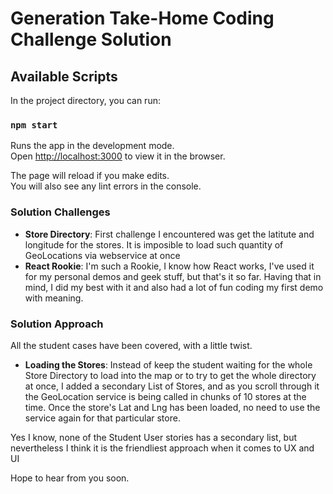Generation Take-Home Coding Challenge Solution
=================================


## Available Scripts

In the project directory, you can run:

### `npm start`

Runs the app in the development mode.<br>
Open [http://localhost:3000](http://localhost:3000) to view it in the browser.

The page will reload if you make edits.<br>
You will also see any lint errors in the console.

### Solution Challenges

* **Store Directory**: First challenge I encountered was get the latitute and longitude for the stores. It is imposible to load such quantity of GeoLocations via webservice at once
* **React Rookie**: I'm such a Rookie, I know how React works, I've used it for my personal demos and geek stuff, but that's it so far. Having that in mind, I did my best with it and also had a lot of fun coding my first demo with meaning.

### Solution Approach

All the student cases have been covered, with a little twist.

* **Loading the Stores**: Instead of keep the student waiting for the whole Store Directory to load into the map or to try to get the whole directory at once, I added a secondary List of Stores, and as you scroll through it the GeoLocation service is being called in chunks of 10 stores at the time. Once the store's Lat and Lng has been loaded, no need to use the service again for that particular store.

Yes I know, none of the Student User stories has a secondary list, but nevertheless I think it is the friendliest approach when it comes to UX and UI


Hope to hear from you soon.
